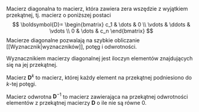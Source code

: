 Macierz diagonalna to macierz, która zawiera zera wszędzie z wyjątkiem przekątnej, tj. macierz o poniższej postaci
$$
\boldsymbol{D}=
\begin{bmatrix}
c_1 & \dots & 0 \\
\vdots & \ddots & \vdots \\
0 & \dots & c_n
\end{bmatrix}
$$
Macierze diagonalne pozwalają na szybkie obliczanie [[Wyznacznik|wyznaczników]], potęg i odwrotności.

Wyznacznikiem macierzy diagonalnej jest iloczyn elementów znajdujących się na jej przekątnej.

Macierz $\boldsymbol{D}^k$ to macierz, której każdy element na przekątnej podniesiono do $k$-tej potęgi.

Macierz odwrotna $\boldsymbol{D}^{-1}$ to macierz zawierająca na przekątnej odwrotności elementów z przekątnej macierzy $\boldsymbol{D}$ o ile nie są równe 0.

